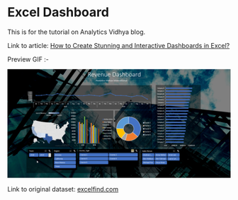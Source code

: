 # Excel Dashboard
This is for the tutorial on Analytics Vidhya blog.

Link to article: [How to Create Stunning and Interactive Dashboards in Excel?](https://www.analyticsvidhya.com/blog/2021/09/how-to-create-stunning-and-interactive-dashboards-in-excel/)

Preview GIF :-

![preview](./preview.gif)

Link to original dataset: [excelfind.com](https://excelfind.com/)
